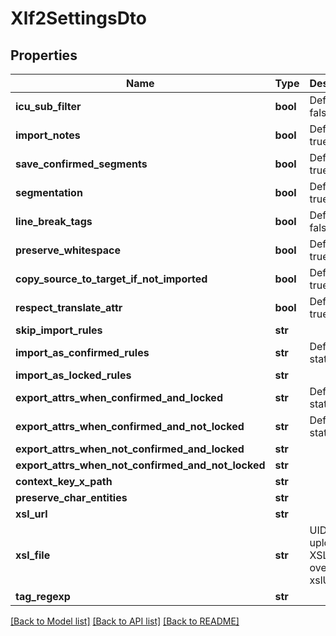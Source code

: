 # Xlf2SettingsDto

## Properties
Name | Type | Description | Notes
------------ | ------------- | ------------- | -------------
**icu_sub_filter** | **bool** | Default: false | [optional] 
**import_notes** | **bool** | Default: true | [optional] 
**save_confirmed_segments** | **bool** | Default: true | [optional] 
**segmentation** | **bool** | Default: true | [optional] 
**line_break_tags** | **bool** | Default: false | [optional] 
**preserve_whitespace** | **bool** | Default: true | [optional] 
**copy_source_to_target_if_not_imported** | **bool** | Default: true | [optional] 
**respect_translate_attr** | **bool** | Default: true | [optional] 
**skip_import_rules** | **str** |  | [optional] 
**import_as_confirmed_rules** | **str** | Default: state&#x3D;final | [optional] 
**import_as_locked_rules** | **str** |  | [optional] 
**export_attrs_when_confirmed_and_locked** | **str** | Default: state&#x3D;final | [optional] 
**export_attrs_when_confirmed_and_not_locked** | **str** | Default: state&#x3D;final | [optional] 
**export_attrs_when_not_confirmed_and_locked** | **str** |  | [optional] 
**export_attrs_when_not_confirmed_and_not_locked** | **str** |  | [optional] 
**context_key_x_path** | **str** |  | [optional] 
**preserve_char_entities** | **str** |  | [optional] 
**xsl_url** | **str** |  | [optional] 
**xsl_file** | **str** | UID of uploaded XSL file, overrides xslUrl | [optional] 
**tag_regexp** | **str** |  | [optional] 

[[Back to Model list]](../README.md#documentation-for-models) [[Back to API list]](../README.md#documentation-for-api-endpoints) [[Back to README]](../README.md)

